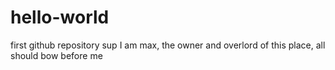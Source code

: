 # hello-world
first github repository
sup I am max, the owner and overlord of this place, all should bow before me

